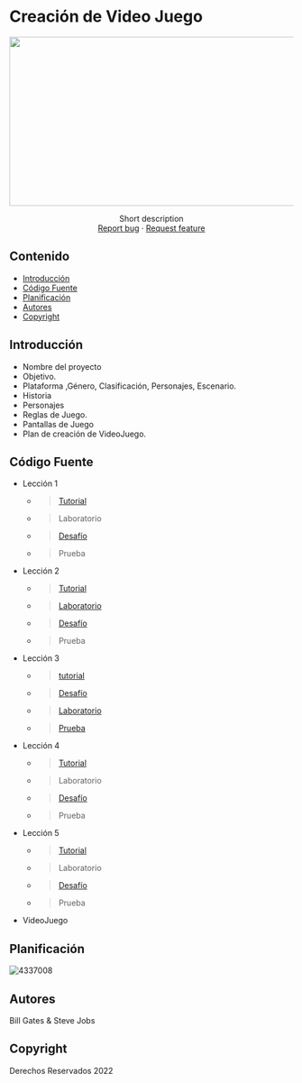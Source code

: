 # Creación de Video Juego
<p align="center">
    <img src="https://user-images.githubusercontent.com/8560750/195950148-0c0df38e-5f96-45ae-87c3-6922738c612d.jpg" alt="Logo" width=1200 height=300>

  <p align="center">
    Short description
    <br>
    <a href="https://reponame/issues/new?template=bug.md">Report bug</a>
    ·
    <a href="https://reponame/issues/new?template=feature.md&labels=feature">Request feature</a>
  </p>
</p>


## Contenido

- [Introducción](#introducción)
- [Código Fuente](#código-fuente)
- [Planificación](#planificación)
- [Autores](#autores)
- [Copyright](#copyright)


## Introducción

- Nombre del proyecto
- Objetivo.
- Plataforma ,Género, Clasificación, Personajes, Escenario.
- Historia
- Personajes
- Reglas de Juego.
- Pantallas de Juego
- Plan de creación de VideoJuego.

## Código Fuente

* Lección 1
  * > [Tutorial](https://github.com/RBBeny/Unity/blob/main/Leccion1/Tutorial1Benjamin.unitypackage)
  * > Laboratorio
  * > [Desafío](https://github.com/RBBeny/Unity/blob/main/Leccion1/Desafio1Benjamin.unitypackage)
  * > Prueba
* Lección 2
  * > [Tutorial](https://github.com/RBBeny/Unity/blob/main/Leccion2/Tutorial2Benja.unitypackage)
  * > [Laboratorio](https://github.com/RBBeny/Unity/blob/main/Leccion2/Laboratorio2Benjamin.unitypackage)
  * > [Desafío](https://github.com/RBBeny/Unity/blob/main/Leccion2/Desafio2Benja.unitypackage)
  * > Prueba
* Lección 3
  * > [tutorial](https://github.com/RBBeny/Unity/blob/main/Leccion3/Leccion3Benja.unitypackage)
  * > [Desafío](https://github.com/RBBeny/Unity/blob/main/Leccion3/Reto3Benja.unitypackage)
  * > [Laboratorio](https://github.com/RBBeny/Unity/blob/main/Leccion3/Laboratorio3Benjamin.unitypackage)
  * > [Prueba](https://github.com/RBBeny/Unity/blob/main/Leccion3/PruebaLeccion3.jpg)
* Lección 4
  * > [Tutorial](https://github.com/RBBeny/Unity/blob/main/Leccion4/tutorial04.unitypackage)
  * > Laboratorio
  * > [Desafío](https://github.com/RBBeny/Unity/blob/main/Leccion4/desafio04benja.unitypackage)
  * > Prueba
* Lección 5
  * > [Tutorial](https://github.com/RBBeny/Unity/blob/main/Leccion5/leccion5benja.unitypackage)
  * > Laboratorio
  * > [Desafío](https://github.com/RBBeny/Unity/blob/main/Leccion5/Desafio5benja.unitypackage)
  * > Prueba
* VideoJuego

## Planificación

![4337008](https://user-images.githubusercontent.com/8560750/195951617-083a7e4d-323d-47b5-8e5e-529ded31bc06.jpg)

## Autores
Bill Gates & Steve Jobs

## Copyright
Derechos Reservados 2022
